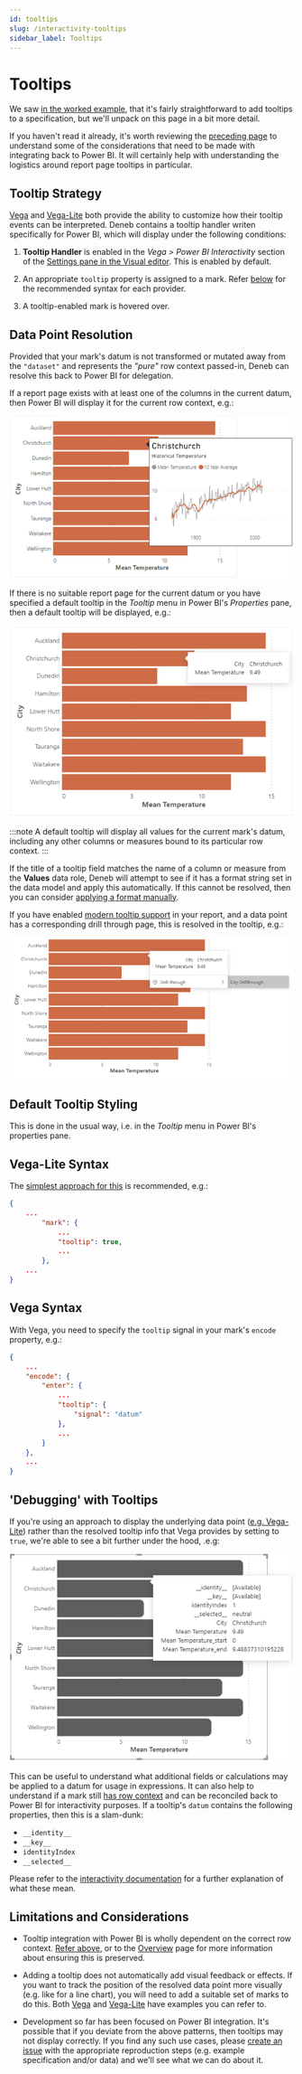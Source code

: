 ```yaml
---
id: tooltips
slug: /interactivity-tooltips
sidebar_label: Tooltips
---
```


# Tooltips

We saw [in the worked example](simple-example#tooltips), that it's fairly straightforward to add tooltips to a specification, but we'll unpack on this page in a bit more detail.

If you haven't read it already, it's worth reviewing the [preceding page](interactivity-overview) to understand some of the considerations that need to be made with integrating back to Power BI. It will certainly help with understanding the logistics around report page tooltips in particular.

## Tooltip Strategy

[Vega](https://github.com/vega/vega-tooltip/blob/master/docs/creating_your_tooltip.md#step-4-define-your-tooltip-in-vega-or-vega-lite) and [Vega-Lite](https://vega.github.io/vega-lite/docs/tooltip.html) both provide the ability to customize how their tooltip events can be interpreted. Deneb contains a tooltip handler writen specifically for Power BI, which will display under the following conditions:

1. **Tooltip Handler** is enabled in the _Vega > Power BI Interactivity_ section of the [Settings pane in the Visual editor](visual-editor#settings-pane). This is enabled by default.

2. An appropriate `tooltip` property is assigned to a mark. Refer [below](#vega-lite-syntax) for the recommended syntax for each provider.

3. A tooltip-enabled mark is hovered over.

## Data Point Resolution

Provided that your mark's datum is not transformed or mutated away from the `"dataset"` and represents the _"pure"_ row context passed-in, Deneb can resolve this back to Power BI for delegation.

If a report page exists with at least one of the columns in the current datum, then Power BI will display it for the current row context, e.g.:

![tooltip-report-page-example.png](./img/tooltip-report-page-example.png "Deneb resolving a mark's datum back to a report page tooltip.")

If there is no suitable report page for the current datum or you have specified a default tooltip in the _Tooltip_ menu in Power BI's _Properties_ pane, then a default tooltip will be displayed, e.g.:

![tooltip-default-example.png](./img/tooltip-default-example.png "Deneb resolving a mark's datum back to a default tooltip.")

:::note
A default tooltip will display all values for the current mark's datum, including any other columns or measures bound to its particular row context.
:::

If the title of a tooltip field matches the name of a column or measure from the **Values** data role, Deneb will attempt to see if it has a format string set in the data model and apply this automatically. If this cannot be resolved, then you can consider [applying a format manually](formatting).

If you have enabled [modern tooltip support](https://docs.microsoft.com/en-us/power-bi/create-reports/desktop-visual-tooltips) in your report, and a data point has a corresponding drill through page, this is resolved in the tooltip, e.g.:

![tooltip-modern.png](./img/tooltip-modern.png "Deneb resolving a mark's datum back to a default tooltip. In this case, modern tooltip support is enabled, and a drill through page is available.")

## Default Tooltip Styling

This is done in the usual way, i.e. in the _Tooltip_ menu in Power BI's properties pane.

## Vega-Lite Syntax

The [simplest approach for this](https://vega.github.io/vega-lite/docs/tooltip.html#encoding) is recommended, e.g.:

```json
{
    ...
        "mark": {
            ...
            "tooltip": true,
            ...
        },
    ...
}
```

## Vega Syntax

With Vega, you need to specify the `tooltip` signal in your mark's `encode` property, e.g.:

```json
{
    ...
    "encode": {
        "enter": {
            ...
            "tooltip": {
                "signal": "datum"
            },
            ...
        }
    },
    ...
}
```

## 'Debugging' with Tooltips

If you're using an approach to display the underlying data point ([e.g. Vega-Lite](https://vega.github.io/vega-lite/docs/tooltip.html#data)) rather than the resolved tooltip info that Vega provides by setting to `true`, we're able to see a bit further under the hood, .e.g:

![tooltip-datum-full.png](./img/tooltip-datum-full.png "The raw underlying tooltip datum exposes additional properties.")

This can be useful to understand what additional fields or calculations may be applied to a datum for usage in expressions. It can also help to understand if a mark still [has row context](interactivity-overview/#reconciliation-of-data-andor-row-context) and can be reconciled back to Power BI for interactivity purposes. If a tooltip's `datum` contains the following properties, then this is a slam-dunk:

- `__identity__`
- `__key__`
- `identityIndex`
- `__selected__`

Please refer to the [interactivity documentation](interactivity-overview/#additional-datum-fields) for a further explanation of what these mean.

## Limitations and Considerations

- Tooltip integration with Power BI is wholly dependent on the correct row context. [Refer above](#data-point-resolution), or to the [Overview](interactivity-overview) page for more information about ensuring this is preserved.

- Adding a tooltip does not automatically add visual feedback or effects. If you want to track the position of the resolved data point more visually (e.g. like for a line chart), you will need to add a suitable set of marks to do this. Both [Vega](https://vega.github.io/vega/examples/) and [Vega-Lite](https://vega.github.io/vega-lite/examples/) have examples you can refer to.

- Development so far has been focused on Power BI integration. It's possible that if you deviate from the above patterns, then tooltips may not display correctly. If you find any such use cases, please [create an issue](https://github.com/deneb-viz/deneb/issues) with the appropriate reproduction steps (e.g. example specification and/or data) and we'll see what we can do about it.
